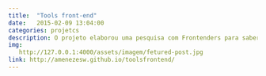 ```yaml
---
title:  "Tools front-end"
date:   2015-02-09 13:04:00
categories: projetcs
description: O projeto elaborou uma pesquisa com Frontenders para saber qual as ferramentas que costumam usar diariamente.
img:
   http://127.0.0.1:4000/assets/imagem/fetured-post.jpg
link: http://amenezesw.github.io/toolsfrontend/
---
```

